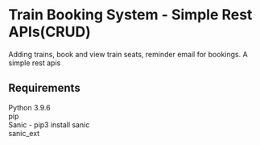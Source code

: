 # Train Booking System - Simple Rest APIs(CRUD)

Adding trains, book and view train seats, reminder email for bookings. A simple rest apis

## Requirements
Python 3.9.6<br/>
pip<br/>
Sanic - pip3 install sanic<br/>
sanic_ext
